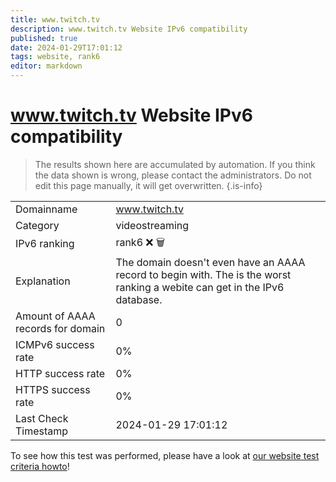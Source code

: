 ```yaml
---
title: www.twitch.tv
description: www.twitch.tv Website IPv6 compatibility
published: true
date: 2024-01-29T17:01:12
tags: website, rank6
editor: markdown
---
```


# www.twitch.tv Website IPv6 compatibility

> The results shown here are accumulated by automation. If you think the data shown is wrong, please contact the administrators. 
> Do not edit this page manually, it will get overwritten.
{.is-info}


|   |   |
| - | - |
| Domainname | www.twitch.tv
| Category | videostreaming |
| IPv6 ranking | rank6 :x: :wastebasket: |
| Explanation | The domain doesn't even have an AAAA record to begin with. The is the worst ranking a webite can get in the IPv6 database. |
| Amount of AAAA records for domain | 0 |
| ICMPv6 success rate | 0%|
| HTTP success rate | 0% |
| HTTPS success rate | 0% |
| Last Check Timestamp | 2024-01-29 17:01:12 |

To see how this test was performed, please have a look at [our website test criteria howto](/howto/testcriteria/website)!

